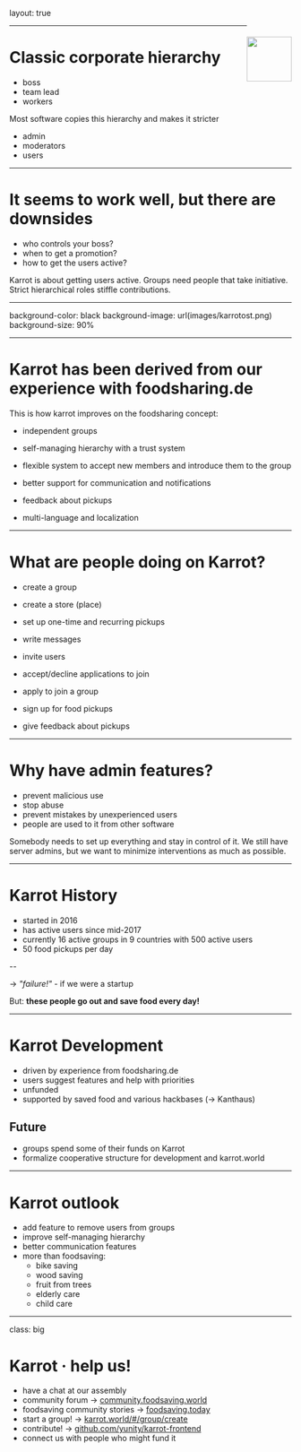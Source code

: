 layout: true

<div style="float: right; margin-top: 20px">
  <img height="80px" src="https://karrot.world/statics/carrot_logo.png">
</div>

---

# Classic corporate hierarchy

- boss
- team lead
- workers

Most software copies this hierarchy and makes it stricter

- admin
- moderators
- users

---

# It seems to work well, but there are downsides

- who controls your boss?
- when to get a promotion?
- how to get the users active?

Karrot is about getting users active.
Groups need people that take initiative.
Strict hierarchical roles stiffle contributions.

---
background-color: black
background-image: url(images/karrotost.png)
background-size: 90%

---

# Karrot has been derived from our experience with foodsharing.de

This is how karrot improves on the foodsharing concept:

- independent groups

- self-managing hierarchy with a trust system

- flexible system to accept new members and introduce them to the group

- better support for communication and notifications

- feedback about pickups

- multi-language and localization

---

# What are people doing on Karrot?

- create a group
- create a store (place)
- set up one-time and recurring pickups
- write messages
- invite users
- accept/decline applications to join

- apply to join a group
- sign up for food pickups
- give feedback about pickups

---

# Why have admin features?

- prevent malicious use
- stop abuse
- prevent mistakes by unexperienced users
- people are used to it from other software


Somebody needs to set up everything and stay in control of it.
We still have server admins, but we want to minimize interventions as much as possible.



---

# Karrot History

- started in 2016
- has active users since mid-2017
- currently 16 active groups in 9 countries with 500 active users
- 50 food pickups per day

--

&rarr; _"failure!"_ - if we were a startup

But: **these people go out and save food every day!**

---

# Karrot Development

- driven by experience from foodsharing.de
- users suggest features and help with priorities
- unfunded
- supported by saved food and various hackbases (-> Kanthaus)

## Future
- groups spend some of their funds on Karrot
- formalize cooperative structure for development and karrot.world

---

# Karrot outlook

- add feature to remove users from groups
- improve self-managing hierarchy
- better communication features
- more than foodsaving:
  - bike saving
  - wood saving
  - fruit from trees
  - elderly care
  - child care

---
class: big
# Karrot · help us!

* have a chat at our assembly
* community forum &rarr; [community.foodsaving.world](https://community.foodsaving.world)
* foodsaving community stories &rarr; [foodsaving.today](https://foodsaving.today)
* start a group! &rarr; [karrot.world/#/group/create](https://karrot.world/#/group/create)
* contribute! &rarr; [github.com/yunity/karrot-frontend](https://github.com/yunity/karrot-frontend)
* connect us with people who might fund it
